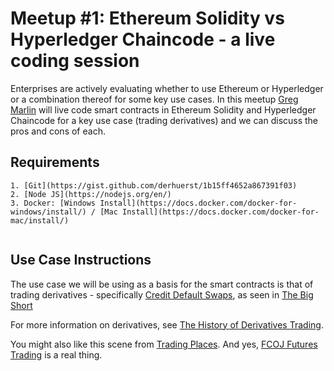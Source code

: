 # Meetup #1: Ethereum Solidity vs Hyperledger Chaincode - a live coding session

Enterprises are actively evaluating whether to use Ethereum or Hyperledger or a combination thereof for some key use cases. In this meetup [Greg Marlin](https://www.linkedin.com/in/greg-marlin-8a4528a/) will live code smart contracts in Ethereum Solidity and Hyperledger Chaincode for a key use case (trading derivatives) and we can discuss the pros and cons of each.

## Requirements

```
1. [Git](https://gist.github.com/derhuerst/1b15ff4652a867391f03)
2. [Node JS](https://nodejs.org/en/)
3. Docker: [Windows Install](https://docs.docker.com/docker-for-windows/install/) / [Mac Install](https://docs.docker.com/docker-for-mac/install/)


```

## Use Case Instructions

The use case we will be using as a basis for the smart contracts is that of trading derivatives - specifically [Credit Default Swaps](https://www.investopedia.com/terms/c/creditdefaultswap.asp), as seen in [The Big Short](https://www.youtube.com/watch?v=P-7HA9_qmdg)

For more information on derivatives, see [The History of Derivatives Trading](https://medium.com/market-protocol/the-history-of-derivatives-trading-631e9ab64fed). 

You might also like this scene from [Trading Places](https://www.youtube.com/watch?v=RLySXTIBS3c). And yes, [FCOJ Futures Trading](https://www.theice.com/products/30/FCOJ-A-Futures) is a real thing. 

